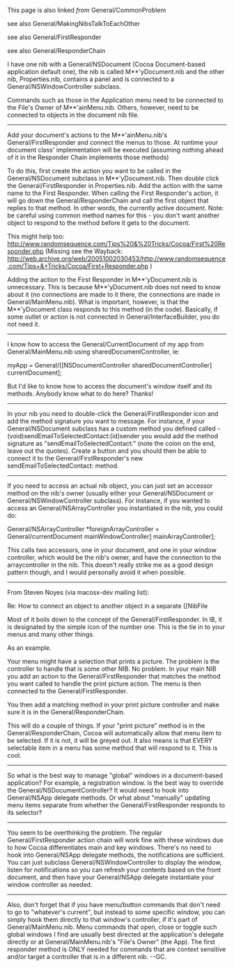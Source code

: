 

This page is also linked *from* General/CommonProblem

see also General/MakingNibsTalkToEachOther

see also General/FirstResponder

see also General/ResponderChain

I have one nib with a     General/NSDocument (Cocoa Document-based application default one), the nib is called     M**'yDocument.nib and the other nib,     Properties.nib, contains a panel and is connected to a     General/NSWindowController subclass.

Commands such as those in the Application menu need to be connected to the File's Owner of     M**'ainMenu.nib. Others, however, need to be connected to objects in the document nib file.

----

Add your document's actions to the M**'ainMenu.nib's General/FirstResponder and connect the menus to those. At runtime your document class' implementation will be executed (assuming nothing ahead of it in the Responder Chain implements those methods)

To do this, first create the action you want to be called in the General/NSDocument subclass in M**'yDocument.nib. Then double click the General/FirstResponder in Properties.nib. Add the action with the same name to the First Responder. When calling the First Responder's action, it will go down the General/ResponderChain and call the first object that replies to that method. In other words, the currently active document. Note: be careful using common method names for this - you don't want another object to respond to the method before it gets to the document.

This might help too: http://www.randomsequence.com/Tips%20&%20Tricks/Cocoa/First%20Responder.php
(Missing see the Wayback: http://web.archive.org/web/20051002030453/http://www.randomsequence.com/Tips+&+Tricks/Cocoa/First+Responder.php )

Adding the action to the First Responder in M**'yDocument.nib is unnecessary.
This is because M**'yDocument.nib does not need to know about it (no connections are made to it there, the connections are made in General/MainMenu.nib).
What is important, however, is that the M**'yDocument class responds to this method (in the code). Basically, if some outlet or action is not connected in General/InterfaceBuilder, you do not need it.

----

I know how to access the General/CurrentDocument of my app from General/MainMenu.nib using sharedDocumentController, ie:

    
myApp = General/[[NSDocumentController sharedDocumentController] currentDocument];


But I'd like to know how to access the document's window itself and its methods. Anybody know what to do here? Thanks!

----

In your nib you need to double-click the General/FirstResponder icon and add the method signature you want to message. For instance, if your General/NSDocument subclass has a custom method you defined called -(void)sendEmailToSelectedContact:(id)sender you would add the method signature as "sendEmailToSelectedContact:" (note the colon on the end, leave out the quotes). Create a button and you should then be able to connect it to the General/FirstResponder's new sendEmailToSelectedContact: method.

----

If you need to access an actual nib object, you can just set an accessor method on the nib's owner (usually either your General/NSDocument or General/NSWindowController subclass). For instance, if you wanted to access an General/NSArrayController you instantiated in the nib, you could do:
    
General/NSArrayController *foreignArrayController = General/currentDocument mainWindowController] mainArrayController];

This calls two accessors, one in your document, and one in your window controller, which would be the nib's owner, and have the connection to the arraycontroller in the nib. This doesn't really strike me as a good design pattern though, and I would personally avoid it when possible.

----

From Steven Noyes (via macosx-dev mailing list):

Re: How to connect an object to another object in a separate [[NibFile

Most of it boils down to the concept of the General/FirstResponder.  In IB, it  is designated by the simple icon of the number one.  This is the tie in to your menus  and many other things.

As an example.

Your menu might have a selection that prints a picture.  The problem is 
the controller to handle that is some other NIB.  No problem.  In your main NIB you add an action to the General/FirstResponder that matches the method you want called to handle the print picture action. The menu is then connected to the General/FirstResponder.

You then add a matching method in your print picture controller and make 
sure it is in the General/ResponderChain.

This will do a couple of things.  If your "print picture" method is in 
the General/ResponderChain, Cocoa will automatically allow that menu item to be selected.  If it is not, it will be greyed out.  It also means is that EVERY selectable item in a menu has some method that will respond to it.  This is cool.

----

So what is the best way to manage "global" windows in a document-based application? For example, a registration window. Is the best way to override the General/NSDocumentController? It would need to hook into General/NSApp delegate methods. Or what about "manually" updating menu items separate from whether the General/FirstResponder responds to its selector?

----
You seem to be overthinking the problem. The regular General/FirstResponder action chain will work fine with these windows due to how Cocoa differentiates main and key windows. There's no need to hook into General/NSApp delegate methods, the notifications are sufficient. You can just subclass General/NSWindowController to display the window, listen for notifications so you can refresh your contents based on the front document, and then have your General/NSApp delegate instantiate your window controller as needed.

----

Also, don't forget that if you have menu/button commands that don't need to go to "whatever's current", but instead to some specific window, you can simply hook them directly to that window's controller, if it's part of General/MainMenu.nib. Menu commands that open, close or toggle such global windows I find are usually best directed at the application's delegate directly or at General/MainMenu.nib's "File's Owner" (the App). The first responder method is ONLY needed for commands that are context sensitive and/or target a controller that is in a different nib. --GC.